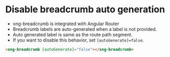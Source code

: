 # Disable breadcrumb auto generation

- xng-breadcrumb is integrated with Angular Router
- Breadcrumb labels are auto-generated when a label is not provided.
- Auto generated label is same as the route path segment.
- If you want to disable this behavior, set `[autoGenerate]=false`.

```html
<xng-breadcrumb [autoGenerate]="false"></xng-breadcrumb>
```

